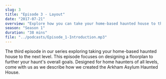 ```yaml
---
slug: 3
title: "Episode 3 - Layout"
date: "2017-07-21"
overview: "Explore how you can take your home-based haunted house to the next level as we describe how we created the Arkham Asylum Haunted House"
season: "Season 1"
duration: "38 mins"
file: "../podcasts/Episode_1-Introduction.mp3"
---
```


The third episode in our series exploring taking your home-based haunted house to the next level. 
This episode focuses on designing a floorplan to further your haunt's overall goals. 
Designed for home haunters of all levels, come with us as we describe how we created the Arkham Asylum Haunted House. 
